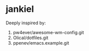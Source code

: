 # jankiel

Deeply inspired by:
1. pw4ever/awesome-wm-config.git
2. Olical/dotfiles.git
3. ppenev/emacs.example.git
